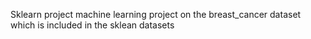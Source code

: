 Sklearn project machine learning project on the breast_cancer dataset which is included in the sklean datasets
